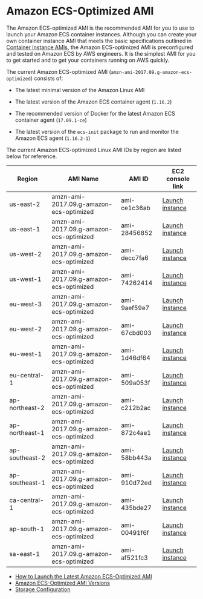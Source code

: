 # Amazon ECS\-Optimized AMI<a name="ecs-optimized_AMI"></a>

The Amazon ECS\-optimized AMI is the recommended AMI for you to use to launch your Amazon ECS container instances\. Although you can create your own container instance AMI that meets the basic specifications outlined in [Container Instance AMIs](container_instance_AMIs.md), the Amazon ECS\-optimized AMI is preconfigured and tested on Amazon ECS by AWS engineers\. It is the simplest AMI for you to get started and to get your containers running on AWS quickly\.

The current Amazon ECS\-optimized AMI \(`amzn-ami-2017.09.g-amazon-ecs-optimized`\) consists of:

+ The latest minimal version of the Amazon Linux AMI

+ The latest version of the Amazon ECS container agent \(`1.16.2`\)

+ The recommended version of Docker for the latest Amazon ECS container agent \(`17.09.1-ce`\)

+ The latest version of the `ecs-init` package to run and monitor the Amazon ECS agent \(`1.16.2-1`\)

The current Amazon ECS\-optimized Linux AMI IDs by region are listed below for reference\.


| Region | AMI Name | AMI ID | EC2 console link | 
| --- | --- | --- | --- | 
| us\-east\-2 | amzn\-ami\-2017\.09\.g\-amazon\-ecs\-optimized | ami\-ce1c36ab | [Launch instance](https://console.aws.amazon.com/ec2/v2/home?region=us-east-2#LaunchInstanceWizard:ami=ami-ce1c36ab) | 
| us\-east\-1 | amzn\-ami\-2017\.09\.g\-amazon\-ecs\-optimized | ami\-28456852 | [Launch instance](https://console.aws.amazon.com/ec2/v2/home?region=us-east-1#LaunchInstanceWizard:ami=ami-28456852) | 
| us\-west\-2 | amzn\-ami\-2017\.09\.g\-amazon\-ecs\-optimized | ami\-decc7fa6 | [Launch instance](https://console.aws.amazon.com/ec2/v2/home?region=us-west-2#LaunchInstanceWizard:ami=ami-decc7fa6) | 
| us\-west\-1 | amzn\-ami\-2017\.09\.g\-amazon\-ecs\-optimized | ami\-74262414 | [Launch instance](https://console.aws.amazon.com/ec2/v2/home?region=us-west-1#LaunchInstanceWizard:ami=ami-74262414) | 
| eu\-west\-3 | amzn\-ami\-2017\.09\.g\-amazon\-ecs\-optimized | ami\-9aef59e7 | [Launch instance](https://console.aws.amazon.com/ec2/v2/home?region=eu-west-3#LaunchInstanceWizard:ami=ami-9aef59e7) | 
| eu\-west\-2 | amzn\-ami\-2017\.09\.g\-amazon\-ecs\-optimized | ami\-67cbd003 | [Launch instance](https://console.aws.amazon.com/ec2/v2/home?region=eu-west-2#LaunchInstanceWizard:ami=ami-67cbd003) | 
| eu\-west\-1 | amzn\-ami\-2017\.09\.g\-amazon\-ecs\-optimized | ami\-1d46df64 | [Launch instance](https://console.aws.amazon.com/ec2/v2/home?region=eu-west-1#LaunchInstanceWizard:ami=ami-1d46df64) | 
| eu\-central\-1 | amzn\-ami\-2017\.09\.g\-amazon\-ecs\-optimized | ami\-509a053f | [Launch instance](https://console.aws.amazon.com/ec2/v2/home?region=eu-central-1#LaunchInstanceWizard:ami=ami-509a053f) | 
| ap\-northeast\-2 | amzn\-ami\-2017\.09\.g\-amazon\-ecs\-optimized | ami\-c212b2ac | [Launch instance](https://console.aws.amazon.com/ec2/v2/home?region=ap-northeast-2#LaunchInstanceWizard:ami=ami-c212b2ac) | 
| ap\-northeast\-1 | amzn\-ami\-2017\.09\.g\-amazon\-ecs\-optimized | ami\-872c4ae1 | [Launch instance](https://console.aws.amazon.com/ec2/v2/home?region=ap-northeast-1#LaunchInstanceWizard:ami=ami-872c4ae1) | 
| ap\-southeast\-2 | amzn\-ami\-2017\.09\.g\-amazon\-ecs\-optimized | ami\-58bb443a | [Launch instance](https://console.aws.amazon.com/ec2/v2/home?region=ap-southeast-2#LaunchInstanceWizard:ami=ami-58bb443a) | 
| ap\-southeast\-1 | amzn\-ami\-2017\.09\.g\-amazon\-ecs\-optimized | ami\-910d72ed | [Launch instance](https://console.aws.amazon.com/ec2/v2/home?region=ap-southeast-1#LaunchInstanceWizard:ami=ami-910d72ed) | 
| ca\-central\-1 | amzn\-ami\-2017\.09\.g\-amazon\-ecs\-optimized | ami\-435bde27 | [Launch instance](https://console.aws.amazon.com/ec2/v2/home?region=ca-central-1#LaunchInstanceWizard:ami=ami-435bde27) | 
| ap\-south\-1 | amzn\-ami\-2017\.09\.g\-amazon\-ecs\-optimized | ami\-00491f6f | [Launch instance](https://console.aws.amazon.com/ec2/v2/home?region=ap-south-1#LaunchInstanceWizard:ami=ami-00491f6f) | 
| sa\-east\-1 | amzn\-ami\-2017\.09\.g\-amazon\-ecs\-optimized | ami\-af521fc3 | [Launch instance](https://console.aws.amazon.com/ec2/v2/home?region=sa-east-1#LaunchInstanceWizard:ami=ami-af521fc3) | 


+ [How to Launch the Latest Amazon ECS\-Optimized AMI](ecs-optimized_AMI_launch_latest.md)
+ [Amazon ECS\-Optimized AMI Versions](ecs-ami-versions.md)
+ [Storage Configuration](ecs-ami-storage-config.md)
